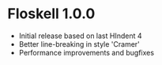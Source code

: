 # Floskell 1.0.0

* Initial release based on last HIndent 4
* Better line-breaking in style 'Cramer'
* Performance improvements and bugfixes
